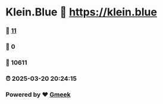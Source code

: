 # Klein.Blue :link: https://klein.blue 
### :page_facing_up: [11](https://klein.blue/tag.html) 
### :speech_balloon: 0 
### :hibiscus: 10611 
### :alarm_clock: 2025-03-20 20:24:15 
### Powered by :heart: [Gmeek](https://github.com/Meekdai/Gmeek)
